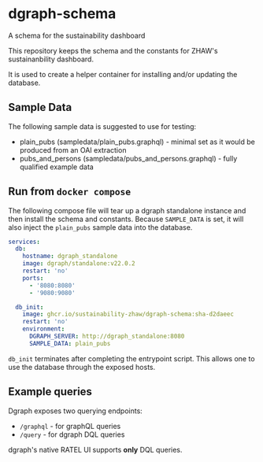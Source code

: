# dgraph-schema
A schema for the sustainability dashboard

This repository keeps the schema and the constants for ZHAW's sustainanbility dashboard. 

It is used to create a helper container for installing and/or updating the database.

## Sample Data

The following sample data is suggested to use for testing:

- plain_pubs (sampledata/plain_pubs.graphql) - minimal set as it would be produced from an OAI extraction
- pubs_and_persons (sampledata/pubs_and_persons.graphql) - fully qualified example data

## Run from `docker compose`

The following compose file will tear up a dgraph standalone instance and then install the schema and constants. Because `SAMPLE_DATA` is set, it will also inject the `plain_pubs` sample data into the database. 

```yaml
services:
  db:
    hostname: dgraph_standalone
    image: dgraph/standalone:v22.0.2
    restart: 'no'
    ports:
      - '8080:8080'
      - '9080:9080'

  db_init:
    image: ghcr.io/sustainability-zhaw/dgraph-schema:sha-d2daeec
    restart: 'no'
    environment:
      DGRAPH_SERVER: http://dgraph_standalone:8080
      SAMPLE_DATA: plain_pubs
```

`db_init` terminates after completing the entrypoint script. This allows one to use the database through the exposed hosts. 

## Example queries

Dgraph exposes two querying endpoints: 

- `/graphql` - for graphQL queries
- `/query` - for dgraph DQL queries

dgraph's native RATEL UI supports **only** DQL queries. 
